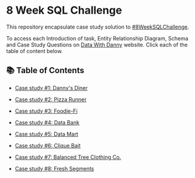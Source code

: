 # 8 Week SQL Challenge
This repository encapsulate case study solution to [#8WeekSQLChallenge](https://8weeksqlchallenge.com/).

To access each Introduction of task, Entity Relationship Diagram, Schema and Case Study Questions on [Data With Danny](https://8weeksqlchallenge.com/about/) website. Click each of the table of content below.

## 📚 Table of Contents
* [Case study #1: Danny's Diner](https://8weeksqlchallenge.com/case-study-1/)

* [Case study #2: Pizza Runner](https://8weeksqlchallenge.com/case-study-2/)

* [Case study #3: Foodie-Fi](https://8weeksqlchallenge.com/case-study-3/)

* [Case study #4: Data Bank](https://8weeksqlchallenge.com/case-study-4/)

* [Case study #5: Data Mart](https://8weeksqlchallenge.com/case-study-5/)

* [Case study #6: Clique Bait](https://8weeksqlchallenge.com/case-study-6/)

* [Case study #7: Balanced Tree Clothing Co.](https://8weeksqlchallenge.com/case-study-7/)

* [Case study #8: Fresh Segments](https://8weeksqlchallenge.com/case-study-8/)




